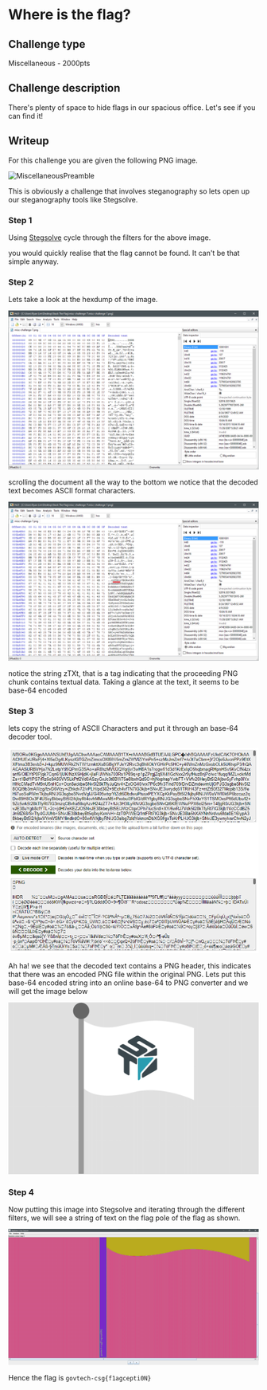 # Where is the flag?

## Challenge type

Miscellaneous - 2000pts

## Challenge description

There's plenty of space to hide flags in our spacious office. Let's see if you can find it!

## Writeup

For this challenge you are given the following PNG image.

![MiscellaneousPreamble](./Images/misc-challenge-7.png)

This is obviously a challenge that involves steganography so lets open up our steganography tools like Stegsolve.

### Step 1

Using [Stegsolve](https://en.kali.tools/all/?tool=1762) cycle through the filters for the above image.

you would quickly realise that the flag cannot be found. It can't be that simple anyway.

### Step 2

Lets take a look at the hexdump of the image.

![HexDump1](./Images/HexDump1.png)

scrolling the document all the way to the bottom
we notice that the decoded text becomes ASCII format characters.

![HexDump2](./Images/HexDump2.png)

notice the string zTXt, that is a tag indicating that the proceeding PNG chunk contains textual data. Taking a glance at the text, it seems to be base-64 encoded

### Step 3

lets copy the string of ASCII Characters and put it through an base-64 decoder tool.

![decodedString](./Images/decodedString.png)

Ah ha! we see that the decoded text contains a PNG header, this indicates that there was an encoded PNG file within the original PNG. Lets put this base-64 encoded string into an online base-64 to PNG converter and we will get the image below

![flagImage](./Images/flagImage.png)

### Step 4

Now putting this image into Stegsolve and iterating through the different filters, we will see a string of text on the flag pole of the flag as shown.

![flagFiltered](./Images/flagFiltered.png)

Hence the flag is `govtech-csg{f1agcepti0N}`
